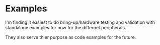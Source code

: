 # Examples

I'm finding it easiest to do bring-up/hardware testing and validation with standalone examples for now for the differnet peripherals.

They also serve thier purpose as code examples for the future.